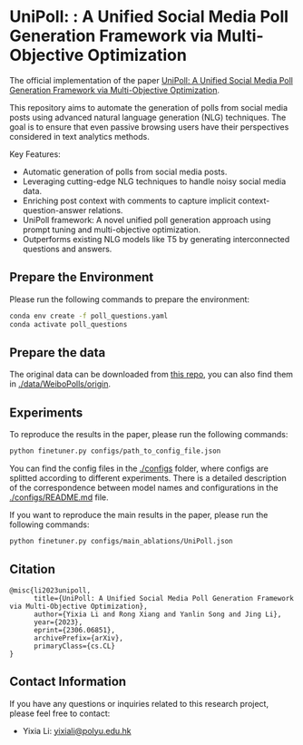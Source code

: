 # UniPoll: : A Unified Social Media Poll Generation Framework via Multi-Objective Optimization

The official implementation of the paper [UniPoll: A Unified Social Media Poll Generation Framework via Multi-Objective Optimization](https://arxiv.org/abs/2306.06851). 

This repository aims to automate the generation of polls from social media posts using advanced natural language generation (NLG) techniques. The goal is to ensure that even passive browsing users have their perspectives considered in text analytics methods.

Key Features:

- Automatic generation of polls from social media posts.
- Leveraging cutting-edge NLG techniques to handle noisy social media data.
- Enriching post context with comments to capture implicit context-question-answer relations.
- UniPoll framework: A novel unified poll generation approach using prompt tuning and multi-objective optimization.
- Outperforms existing NLG models like T5 by generating interconnected questions and answers.

## Prepare the Environment

Please run the following commands to prepare the environment:

```bash
conda env create -f poll_questions.yaml
conda activate poll_questions
```

## Prepare the data

The original data can be downloaded from [this repo](https://github.com/polyusmart/Poll-Question-Generation/tree/main/data/Weibo), you can also find them in [./data/WeiboPolls/origin](./data/WeiboPolls/origin).

## Experiments

To reproduce the results in the paper, please run the following commands:

```bash
python finetuner.py configs/path_to_config_file.json
```

You can find the config files in the [./configs](./configs/) folder, where configs are splitted according to different experiments. There is a detailed description of the correspondence between model names and configurations in the [./configs/README.md](./configs/README.md) file.

If you want to reproduce the main results in the paper, please run the following commands:

```bash
python finetuner.py configs/main_ablations/UniPoll.json
```

## Citation

```
@misc{li2023unipoll,
      title={UniPoll: A Unified Social Media Poll Generation Framework via Multi-Objective Optimization}, 
      author={Yixia Li and Rong Xiang and Yanlin Song and Jing Li},
      year={2023},
      eprint={2306.06851},
      archivePrefix={arXiv},
      primaryClass={cs.CL}
}
```

## Contact Information

If you have any questions or inquiries related to this research project, please feel free to contact:

- Yixia Li: yixiali@polyu.edu.hk